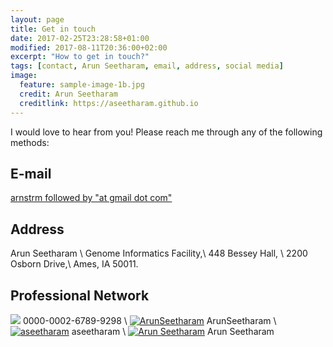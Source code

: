 ```yaml
---
layout: page
title: Get in touch
date: 2017-02-25T23:28:58+01:00
modified: 2017-08-11T20:36:00+02:00
excerpt: "How to get in touch?"
tags: [contact, Arun Seetharam, email, address, social media]
image:
  feature: sample-image-1b.jpg
  credit: Arun Seetharam
  creditlink: https://aseetharam.github.io
---
```


I would love to hear from you! Please reach me through any of the following methods:

## E-mail
[arnstrm followed by "at gmail dot com" ](mailto:arnstrm@gmail.com)

## Address ##

Arun Seetharam \\
Genome Informatics Facility,\\
448 Bessey Hall, \\
2200 Osborn Drive,\\
Ames, IA 50011.


## Professional Network ##

[<img src="https://img.shields.io/badge/ORCiD-blue?style=flat&logo=ORCID"/>](https://orcid.org/0000-0002-6789-9298) 0000-0002-6789-9298 \\
[<img src="https://img.shields.io/badge/Twitter-grey?style=flat&logo=Twitter" alt="ArunSeetharam"/>](https://twitter.com/ArunSeetharam) ArunSeetharam \\
[<img src="https://img.shields.io/badge/GitHub-black?style=flat&logo=github" alt="aseetharam"/>](https://github.com/aseetharam) aseetharam \\
[<img src="https://img.shields.io/badge/Google_Scholar-green?style=flat&logo=Google-Scholar" alt="Arun Seetharam"/>](https://scholar.google.com/citations?user=Itos2p8AAAAJ) Arun Seetharam
